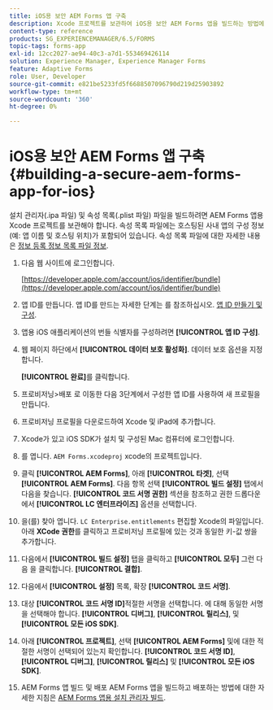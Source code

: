 ```yaml
---
title: iOS용 보안 AEM Forms 앱 구축
description: Xcode 프로젝트를 보관하여 iOS용 보안 AEM Forms 앱을 빌드하는 방법에 대해 알아봅니다. 이렇게 하면 설치 관리자(.ipa 파일) 및 속성 목록(.plist 파일) 파일이 만들어집니다.
content-type: reference
products: SG_EXPERIENCEMANAGER/6.5/FORMS
topic-tags: forms-app
exl-id: 12cc2027-ae94-40c3-a7d1-553469426114
solution: Experience Manager, Experience Manager Forms
feature: Adaptive Forms
role: User, Developer
source-git-commit: e821be5233fd5f6688507096790d219d25903892
workflow-type: tm+mt
source-wordcount: '360'
ht-degree: 0%

---
```


# iOS용 보안 AEM Forms 앱 구축 {#building-a-secure-aem-forms-app-for-ios}

설치 관리자(.ipa 파일) 및 속성 목록(.plist 파일) 파일을 빌드하려면 AEM Forms 앱용 Xcode 프로젝트를 보관해야 합니다. 속성 목록 파일에는 호스팅된 사내 앱의 구성 정보(예: 앱 이름 및 호스팅 위치)가 포함되어 있습니다. 속성 목록 파일에 대한 자세한 내용은 [정보 등록 정보 목록 파일 정보](https://developer.apple.com/library/ios/#documentation/general/Reference/InfoPlistKeyReference/Articles/AboutInformationPropertyListFiles.html).

1. 다음 웹 사이트에 로그인합니다.

   [https://developer.apple.com/account/ios/identifier/bundle](https://developer.apple.com/account/ios/identifier/bundle)

1. 앱 ID를 만듭니다. 앱 ID를 만드는 자세한 단계는 를 참조하십시오. [앱 ID 만들기 및 구성](https://developer.apple.com/library/ios/documentation/IDEs/Conceptual/AppDistributionGuide/MaintainingProfiles/MaintainingProfiles.html).
1. 앱용 iOS 애플리케이션의 번들 식별자를 구성하려면 **[!UICONTROL 앱 ID 구성]**.
1. 웹 페이지 하단에서 **[!UICONTROL 데이터 보호 활성화]**. 데이터 보호 옵션을 지정합니다.

   **[!UICONTROL 완료]**&#x200B;를 클릭합니다.

1. 프로비저닝>배포 로 이동한 다음 3단계에서 구성한 앱 ID를 사용하여 새 프로필을 만듭니다.
1. 프로비저닝 프로필을 다운로드하여 Xcode 및 iPad에 추가합니다.
1. Xcode가 있고 iOS SDK가 설치 및 구성된 Mac 컴퓨터에 로그인합니다.
1. 를 엽니다. `AEM Forms.xcodeproj` xcode의 프로젝트입니다.
1. 클릭 **[!UICONTROL AEM Forms]**, 아래 **[!UICONTROL 타겟]**, 선택 **[!UICONTROL AEM Forms]**. 다음 항목 선택 **[!UICONTROL 빌드 설정]** 탭에서 다음을 찾습니다. **[!UICONTROL 코드 서명 권한]** 섹션을 참조하고 권한 드롭다운에서 **[!UICONTROL LC 엔터프라이즈]** 옵션을 선택합니다.
1. 을(를) 찾아 엽니다. `LC Enterprise.entitlements` 편집할 Xcode의 파일입니다. 아래 **XCode 권한**&#x200B;를 클릭하고 프로비저닝 프로필에 있는 것과 동일한 키-값 쌍을 추가합니다.
1. 다음에서 **[!UICONTROL 빌드 설정]** 탭을 클릭하고 **[!UICONTROL 모두]** 그런 다음 을 클릭합니다. **[!UICONTROL 결합]**.
1. 다음에서 **[!UICONTROL 설정]** 목록, 확장 **[!UICONTROL 코드 서명]**.
1. 대상 **[!UICONTROL 코드 서명 ID]**&#x200B;적절한 서명을 선택합니다. 에 대해 동일한 서명을 선택해야 합니다. **[!UICONTROL 디버그]**, **[!UICONTROL 릴리스]**, 및 **[!UICONTROL 모든 iOS SDK]**.
1. 아래 **[!UICONTROL 프로젝트]**, 선택 **[!UICONTROL AEM Forms]** 및에 대한 적절한 서명이 선택되어 있는지 확인합니다. **[!UICONTROL 코드 서명 ID]**, **[!UICONTROL 디버그]**, **[!UICONTROL 릴리스]** 및 **[!UICONTROL 모든 iOS SDK]**.
1. AEM Forms 앱 빌드 및 배포 AEM Forms 앱을 빌드하고 배포하는 방법에 대한 자세한 지침은 [AEM Forms 앱용 설치 관리자 빌드](setup-xcode-project-build-installer.md#build-the-installer-for-the-mobile-workspace-app).
